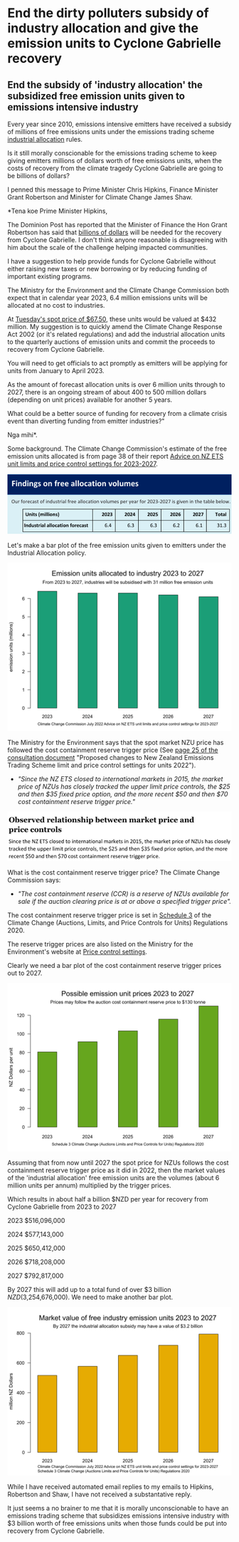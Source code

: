 # End the dirty polluters subsidy of industry allocation and give the emission units to Cyclone Gabrielle recovery  

## End the subsidy of 'industry allocation' the subsidized free emission units given to emissions intensive industry

Every year since 2010, emissions intensive emitters have received a subsidy of millions of free emissions units under the emissions trading scheme [industrial allocation](https://www.epa.govt.nz/industry-areas/emissions-trading-scheme/industrial-allocations/decisions/) rules.

Is it still morally conscionable for the emissions trading scheme to keep giving emitters millions of dollars worth of free emissions units, when the costs of recovery from the climate tragedy Cyclone Gabrielle are going to be billions of dollars?

I penned this message to Prime Minister Chris Hipkins, Finance Minister Grant Robertson and Minister for Climate Change James Shaw.

*Tena koe Prime Minister Hipkins,

The Dominion Post has reported that the Minister of Finance the Hon Grant Robertson has said that <a href="https://www.stuff.co.nz/business/opinion-analysis/131288785/tom-pullarstrecker-cyclone-leaves-less-room-to-deal-with-more-shocks">billions of dollars</a> will be needed for the recovery from Cyclone Gabrielle. I don't think anyone reasonable is disagreeing with him about the scale of the challenge helping impacted communities.

I have a suggestion to help provide funds for Cyclone Gabrielle without either raising new taxes or new borrowing or by reducing funding of important existing programs.  

The Ministry for the Environment and the Climate Change Commission both expect that in calendar year 2023, 6.4 million emissions units will be allocated at no cost to industries.

At [Tuesday's spot price of $67.50](https://www.carbonnews.co.nz/story.asp?storyID=27088), these units would be valued at $432 million. My suggestion is to quickly amend the Climate Change Response Act 2002 (or it's related regulations) and add the industrial allocation units to the quarterly auctions of emission units and commit the proceeds to recovery from Cyclone Gabrielle.

You will need to get officials to act promptly as emitters will be applying for units from January to April 2023.

As the amount of forecast allocation units is over 6 million units through to 2027, there is an ongoing stream of about 400 to 500 million dollars (depending on unit prices) available for another 5 years.

What could be a better source of funding for recovery from a climate crisis event than diverting funding from emitter industries?"

Nga mihi*.

Some background. The Climate Change Commission's estimate of the free emission units allocated is from page 38 of their report [Advice on NZ ETS unit limits and price control settings for 2023-2027](https://www.climatecommission.govt.nz/our-work/advice-to-government-topic/nz-ets/our-advice-on-the-nz-ets/nz-ets-unit-limits-and-price-control-settings-for-2023-2027/).

![](Findingsonfreeallocation.png)

Let's make a bar plot of the free emission units given to emitters under the Industrial Allocation policy.

![](Industrial-Allocation-barplot-2023-2027-720-540.svg)

The Ministry for the Environment says that the spot market NZU price has followed the cost containment reserve trigger price (See [page 25 of the consultation document](https://environment.govt.nz/publications/proposed-changes-to-new-zealand-emissions-trading-scheme-limit-and-price-control-settings-for-units-2022-consultation-document/) "Proposed changes to New Zealand Emissions Trading Scheme limit and price control settings for units 2022").
* <i>"Since the NZ ETS closed to international markets in 2015, the market price of NZUs has closely tracked the upper limit price controls, the $25 and then $35 fixed price option, and the more recent $50 and then $70 cost containment reserve trigger price."</i>

![](p25-MfE-proposedchanges-2022.png)

What is the cost containment reserve trigger price? The Climate Change Commission says: 
* <i>"The cost containment reserve (CCR) is a reserve of NZUs available for sale if the auction clearing price is at or above a specified trigger price".</i>

The cost containment reserve trigger price is set in [Schedule 3](https://legislation.govt.nz/regulation/public/2020/0264/latest/LMS376569.html) of the Climate Change (Auctions, Limits, and Price Controls for Units) Regulations 2020.

The reserve trigger prices are also listed on the Ministry for the Environment's website at [Price control settings](https://environment.govt.nz/what-government-is-doing/areas-of-work/climate-change/ets/nz-ets-market/emission-unit-prices-and-controls/).

Clearly we need a bar plot of the cost containment reserve trigger prices out to 2027.

![](Unit-prices-barplot-2023-2027-720-540.svg)

Assuming that from now until 2027 the spot price for NZUs follows the cost containment reserve trigger price as it did in 2022, then the market values of the 'industrial allocation' free emission units are the volumes (about 6 million units per annum) multiplied by the trigger prices.

Which results in about half a billion $NZD per year for recovery from Cyclone Gabrielle from 2023 to 2027

2023  $516,096,000

2024  $577,143,000

2025  $650,412,000

2026  $718,208,000

2027  $792,817,000

By 2027 this will add up to a total fund of over $3 billion $NZD ($3,254,676,000). We need to make another bar plot.

![](Unit-values-barplot-2023-2027-720-540.svg)

While I have received automated email replies to my emails to Hipkins, Robertson and Shaw, I have not received a substantative reply.

It just seems a no brainer to me that it is morally unconscionable to have an emissions trading scheme that subsidizes emissions intensive industry with $3 billion worth of free emissions units when those funds could be put into recovery from Cyclone Gabrielle.
